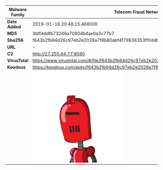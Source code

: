 | Malware Family | Telecom Fraud Network for South Koreans                      |
| -------------- | ------------------------------------------------------------ |
| **Date Added** | 2019-01-16 20:48:15.468000                                                   |
| **MD5**        | 3bff4ddfb73246a70904b4ae0a3c77b7                             |
| **Sha256**     | f643b2fb94d26c97eb2e2028a7f8b80abf4f79836353ff0d4b4e59dc3196c0ba |
| **URL**        | -                                                            |
| **C2**         | http://27.255.64.77:8080 |
| **VirusTotal** | https://www.virustotal.com/#/file/f643b2fb94d26c97eb2e2028a7f8b80abf4f79836353ff0d4b4e59dc3196c0ba/detection |
| **Koodous**    | https://koodous.com/apks/f643b2fb94d26c97eb2e2028a7f8b80abf4f79836353ff0d4b4e59dc3196c0ba |
|                | ![](../assets/f643b2fb94d26c97eb2e2028a7f8b80abf4f79836353ff0d4b4e59dc3196c0ba.png) |